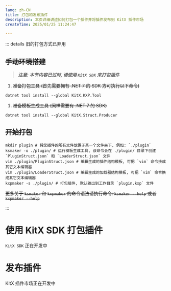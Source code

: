 ```yaml
---
lang: zh-CN
title: 打包和发布插件
description: 本页详细讲述如何打包一个插件并将插件发布到 KitX 插件市场
createTime: 2025/01/25 11:24:47

---
```


::: details 旧的打包方式已弃用

## ~~手动环境搭建~~

> ***注意: 本节内容已过时, 请使用 `KitX SDK` 来打包插件***

1. ~~准备打包工具 (首先需要拥有 .NET 7 的 SDK 方可执行以下命令)~~
```SHELL
dotnet tool install --global KitX.KXP.Tool
```

1. ~~准备模板生成工具 (同样需要有 .NET 7 的 SDK)~~
```SHELL
dotnet tool install --global KitX.Struct.Producer
```

## ~~开始打包~~

```SHELL
mkdir plugin # 将您插件的所有文件放置于某一个文件夹下, 例如: `./plugin`
ksmaker -o ./plugin/ # 运行模板生成工具, 该命令会在 ./plugin/ 目录下创建 `PluginStruct.json` 和 `LoaderStruct.json` 文件
vim ./plugin/PluginStruct.json # 编辑生成的插件结构模板, 可把 `vim` 命令换成其它文本编辑器
vim ./plugin/LoaderStruct.json # 编辑生成的加载器结构模板, 可把 `vim` 命令换成其它文本编辑器
kxpmaker -s ./plugin/ # 打包插件, 默认输出到工作目录 `plugin.kxp` 文件
```

~~更多关于 `ksmaker` 和 `kxpmaker` 的命令语法请执行命令: `ksmaker --help` 或者 `kxpmaker --help`~~

:::

# 使用 KitX SDK 打包插件

`KitX SDK` 正在开发中

# 发布插件

KitX 插件市场正在开发中
